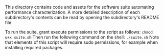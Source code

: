This directory contains code and assets for the software suite automating performance characterization. A more detailed
description of each subdirectory's contents can be read by opening the subdirectory's README file.

To run the suite, grant execute permissions to the script as follows:
`chmod u+x suite.sh`
Then run the following command on the shell:
`./suite.sh`
Note that elements of this script will require sudo permissions, for example when installing
required packages.
